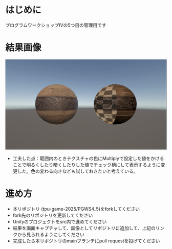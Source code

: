 # はじめに
プログラムワークショップⅣの5つ目の管理用です

# 結果画像

![5つ目の結果](result0.png)
- 工夫した点：範囲内のときテクスチャの色にMultiplyで設定した値をかけることで明るくしたり暗くしたりした値でチェック柄にして表示するように変更した。色の変わる向きなども試しておきたいと考えている。

# 進め方

- 本リポジトリ (tpu-game-2025/PGWS4_5)をforkしてください
- fork先のリポジトリを更新してください
- Unityのプロジェクトをsrc内で進めてください
- 結果を画面キャプチャして、画像としてリポジトリに追加して、上記のリンクから見られるようにしてください
- 完成したら本リポジトリのmainブランチにpull requestを投げてください

